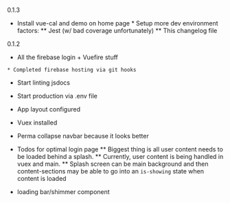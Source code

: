 0.1.3
   * Install vue-cal and demo on home page
	* Setup more dev environment factors:
	** Jest (w/ bad coverage unfortunately)
	** This changelog file


0.1.2
   * All the firebase login + Vuefire stuff

	* Completed firebase hosting via git hooks
    
   * Start linting jsdocs
   
   * Start production via .env file
   
   * App layout configured
   
   * Vuex installed
   
   * Perma collapse navbar because it looks better
   
   * Todos for optimal login page
   ** Biggest thing is all user content needs to be loaded behind a splash.
   ** Currently, user content is being handled in vuex and main.
   ** Splash screen can be main background and then content-sections may be able to go into an `is-showing` state when content is loaded
   
   * loading bar/shimmer component
